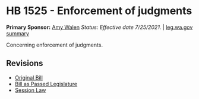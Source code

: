 # HB 1525 - Enforcement of judgments
**Primary Sponsor:** [Amy Walen](/person/leg/walen_am.md)
*Status: Effective date 7/25/2021.* | [leg.wa.gov summary](https://app.leg.wa.gov/billsummary?BillNumber=1525&Year=2021)

Concerning enforcement of judgments.

## Revisions
* [Original Bill](1/)
* [Bill as Passed Legislature](1/)
* [Session Law](1/)
